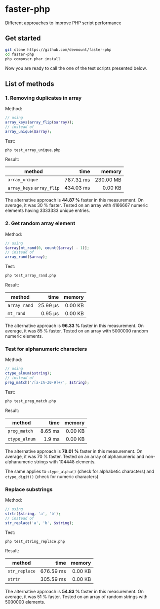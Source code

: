 # faster-php

Different approaches to improve PHP script performance

## Get started

```bash
git clone https://github.com/devmount/faster-php
cd faster-php
php composer.phar install
```

Now you are ready to call the one of the test scripts presented below.

## List of methods

### 1. Removing duplicates in array

Method:

```php
// using
array_keys(array_flip($array));
// instead of
array_unique($array);
```

Test:

```bash
php test_array_unique.php
```

Result:

| method | time | memory |
|--------|-----:|-------:|
| `array_unique` | 787.31 ms | 230.00 MB |
| `array_keys` `array_flip` | 434.03 ms | 0.00 KB |

The alternative approach is **44.87 %** faster in this measurement. On average, it was 30 % faster. Tested on an array with 4166667 numeric elements having 3333333 unique entries.

### 2. Get random array element

Method:

```php
// using
$array[mt_rand(0, count($array) - 1)];
// instead of
array_rand($array);
```

Test:

```bash
php test_array_rand.php
```

Result:

| method | time | memory |
|--------|-----:|-------:|
| `array_rand` | 25.99 μs | 0.00 KB |
| `mt_rand` | 0.95 μs | 0.00 KB |

The alternative approach is **96.33 %** faster in this measurement. On average, it was 85 % faster. Tested on an array with 5000000 random numeric elements.

### Test for alphanumeric characters

Method:

```php
// using
ctype_alnum($string);
// instead of
preg_match('/[a-zA-Z0-9]+/', $string);
```

Test:

```bash
php test_preg_match.php
```

Result:

| method | time | memory |
|--------|-----:|-------:|
| `preg_match` | 8.65 ms | 0.00 KB |
| `ctype_alnum` | 1.9 ms | 0.00 KB |

The alternative approach is **78.01 %** faster in this measurement. On average, it was 70 % faster. Tested on an array of alphanumeric and non-alphanumeric strings with 104448 elements.

The same applies to `ctype_alpha()` (check for alphabetic characters) and `ctype_digit()` (check for numeric characters)

### Replace substrings

Method:

```php
// using
strtr($string, 'a', 'b');
// instead of
str_replace('a', 'b', $string);
```

Test:

```bash
php test_string_replace.php
```

Result:

| method | time | memory |
|--------|-----:|-------:|
| `str_replace` | 676.59 ms | 0.00 KB |
| `strtr` | 305.59 ms | 0.00 KB |

The alternative approach is **54.83 %** faster in this measurement. On average, it was 51 % faster. Tested on an array of random strings with 5000000 elements.
